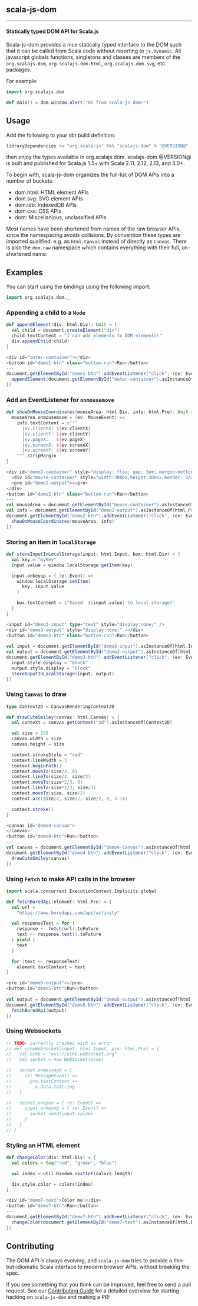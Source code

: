 ## scala-js-dom

---

#### Statically typed DOM API for Scala.js

Scala-js-dom provides a nice statically typed interface to the DOM such that it can be called from Scala code without resorting to `js.Dynamic`.
All javascript globals functions, singletons and classes are members of the `org.scalajs.dom`,
`org.scalajs.dom.html`, `org.scalajs.dom.svg`, etc. packages.

For example:

```scala
import org.scalajs.dom

def main() = dom.window.alert("Hi from scala-js-dom!")
```

## Usage

Add the following to your sbt build definition:

```scala
libraryDependencies += "org.scala-js" %%% "scalajs-dom" % "@VERSION@"
```

then enjoy the types available in org.scalajs.dom. scalajs-dom @VERSION@ is built and published for Scala.js 1.5+ with Scala 2.11, 2.12, 2.13, and 3.0+.

To begin with, scala-js-dom organizes the full-list of DOM APIs into a number of buckets:

- dom.html: HTML element APIs
- dom.svg: SVG element APIs
- dom.idb: IndexedDB APIs
- dom.css: CSS APIs
- dom: Miscellanious, unclassified APIs

Most names have been shortened from names of the raw browser APIs, since the namespacing avoids collisions. By convention these types are imported qualified: e.g. as `html.Canvas` instead of directly as `Canvas`. There is also the `dom.raw` namespace which contains everything with their full, un-shortened name.

## Examples

You can start using the bindings using the following import:

```scala mdoc:js:shared
import org.scalajs.dom._
```

### Appending a child to a `Node`

```scala mdoc:js:shared
def appendElement(div: html.Div): Unit = {
  val child = document.createElement("div")
  child.textContent = "I can add elements to DOM elements!"
  div.appendChild(child)
}
```

```scala mdoc:js:invisible
<div id="outer-container"></div>
<button id="demo1-btn" class="button-run">Run</button>
---
document.getElementById("demo1-btn").addEventListener("click", (ev: Event) => {
  appendElement(document.getElementById("outer-container").asInstanceOf[html.Div])
})
```

### Add an EventListener for `onmousemove`

```scala mdoc:js:shared
def showOnMouseCoordinates(mouseArea: html.Div, info: html.Pre): Unit = {
  mouseArea.onmousemove = (ev: MouseEvent) =>
    info.textContent = s"""
      |ev.clientX: ${ev.clientX}
      |ev.clientY: ${ev.clientY}
      |ev.pageX:   ${ev.pageX}
      |ev.screenX: ${ev.screenX}
      |ev.screenY: ${ev.screenY}
    """.stripMargin
}
```

```scala mdoc:js:invisible
<div id="demo2-container" style="display: flex; gap: 3em; margin-bottom: 1rem;">
  <div id="mouse-container" style="width:300px;height:300px;border: 5px solid black;"></div>
  <pre id="demo2-output"></pre>
</div>
<button id="demo2-btn" class="button-run">Run</button>
---
val mouseArea = document.getElementById("mouse-container").asInstanceOf[html.Div]
val info = document.getElementById("demo2-output").asInstanceOf[html.Pre]
document.getElementById("demo2-btn").addEventListener("click", (ev: Event) => {
  showOnMouseCoordinates(mouseArea, info)
})
```

### Storing an item in `localStorage`

```scala mdoc:js:shared
def storeInputInLocalStorage(input: html.Input, box: html.Div) = {
  val key = "myKey"
  input.value = window.localStorage.getItem(key)

  input.onkeyup = { (e: Event) =>
    window.localStorage.setItem(
      key, input.value
    )

    box.textContent = s"Saved: ${input.value} to local storage!"
  }
}
```

```scala mdoc:js:invisible
<input id="demo3-input" type="text" style="display:none;" />
<div id="demo3-output" style="display:none;" ></div>
<button id="demo3-btn" class="button-run">Run</button>
---
val input = document.getElementById("demo3-input").asInstanceOf[html.Input]
val output = document.getElementById("demo3-output").asInstanceOf[html.Div]
document.getElementById("demo3-btn").addEventListener("click", (ev: Event) => {
  input.style.display = "block"
  output.style.display = "block"
  storeInputInLocalStorage(input, output)
})
```

### Using `Canvas` to draw

```scala mdoc:js:shared
type Context2D = CanvasRenderingContext2D

def drawCuteSmiley(canvas: html.Canvas) = {
  val context = canvas.getContext("2d").asInstanceOf[Context2D]

  val size = 150
  canvas.width = size
  canvas.height = size

  context.strokeStyle = "red"
  context.lineWidth = 3
  context.beginPath()
  context.moveTo(size/3, 0)
  context.lineTo(size/3, size/3)
  context.moveTo(size*2/3, 0)
  context.lineTo(size*2/3, size/3)
  context.moveTo(size, size/2)
  context.arc(size/2, size/2, size/2, 0, 3.14)

  context.stroke()
}
```

```scala mdoc:js:invisible
<canvas id="demo4-canvas">
</canvas>
<button id="demo4-btn">Run</button>
---
val canvas = document.getElementById("demo4-canvas").asInstanceOf[html.Canvas]
document.getElementById("demo4-btn").addEventListener("click", (ev: Event) => {
  drawCuteSmiley(canvas)
})
```

### Using `Fetch` to make API calls in the browser

```scala mdoc:js:shared
import scala.concurrent.ExecutionContext.Implicits.global

def fetchBoredApi(element: html.Pre) = {
  val url =
    "https://www.boredapi.com/api/activity"

  val responseText = for {
    response <- fetch(url).toFuture
    text <- response.text().toFuture
  } yield {
    text
  }

  for (text <- responseText)
    element.textContent = text
}
```

```scala mdoc:js:invisible
<pre id="demo5-output"></pre>
<button id="demo5-btn">Run</button>
---
val output = document.getElementById("demo5-output").asInstanceOf[html.Pre]
document.getElementById("demo5-btn").addEventListener("click", (ev: Event) => {
  fetchBoredApi(output)
})
```

### Using Websockets

```scala mdoc:js
// TODO: currently crashes with an error
// def echoWebSocket(input: html.Input, pre: html.Pre) = {
//   val echo = "wss://echo.websocket.org"
//   val socket = new WebSocket(echo)

//   socket.onmessage = {
//     (e: MessageEvent) =>
//       pre.textContent +=
//         e.data.toString
//   }

//   socket.onopen = { (e: Event) =>
//     input.onkeyup = { (e: Event) =>
//       socket.send(input.value)
//     }
//   }
// }
```

### Styling an HTML element

```scala mdoc:js:shared
def changeColor(div: html.Div) = {
  val colors = Seq("red", "green", "blue")

  val index = util.Random.nextInt(colors.length)

  div.style.color = colors(index)
}
```

```scala mdoc:js:invisible
<div id="demo7-text">Color me!</div>
<button id="demo7-btn">Run</button>
---
document.getElementById("demo7-btn").addEventListener("click", (ev: Event) => {
  changeColor(document.getElementById("demo7-text").asInstanceOf[html.Div])
})
```

## Contributing

The DOM API is always evolving, and `scala-js-dom` tries to provide a thin-but-idiomatic Scala interface to modern browser APIs, without breaking the spec.

If you see something that you think can be improved, feel free to send a pull request. See our [Contributing Guide](https://github.com/scala-js/scala-js-dom/blob/main/CONTRIBUTING.md) for a detailed overview for starting hacking on `scala-js-dom` and making a PR!
